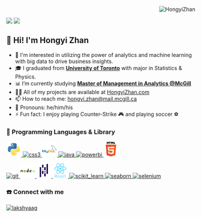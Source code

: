 <!--
**HongyiZhan/HongyiZhan** is a ✨ _special_ ✨ repository because its `README.md` (this file) appears on your GitHub profile.

Here are some ideas to get you started:

- 🔭 I’m currently working on ...
- 🌱 I’m currently learning ...
- 👯 I’m looking to collaborate on ...
- 🤔 I’m looking for help with ...
- 💬 Ask me about ...
- 📫 How to reach me: ...
- 😄 Pronouns: ...
- ⚡ Fun fact: ...
-->

<p align="right"> <img src="https://komarev.com/ghpvc/?username=HongyiZhan&label=Profile%20views&color=grey&style=plastic&base=200" alt="HongyiZhan"/> </p>
  <div style="display: align-items: center;">
  <img src="https://encrypted-tbn0.gstatic.com/images?q=tbn:ANd9GcSK-bVIEQHmP7IuDM5le8Mtpkn4w1ezdRj8eA&usqp=CAU" style="width: 20%;" />
  <img src="https://www.mcgillpersonalfinance.com/assets/Mobile_Top_Logo_trans.png" style="width: 30%;" />
</div>

## 👋 Hi! I'm Hongyi Zhan 
- 👀 I'm interested in utilizing the power of analytics and machine learning with big data to drive business insights.
- 🎓 I graduated from [**University of Toronto**](https://www.utoronto.ca) with major in Statistics & Physics.
- 📊 I’m currently studying [**Master of Management in Analytics @McGill**](https://www.mcgill.ca/desautels/programs/mma)
- 👨‍💻 All of my projects are available at [HongyiZhan.com](https://HongyiZhan.com)
- 📫 How to reach me: hongyi.zhan@mail.mcgill.ca
- 🙋 Pronouns: he/him/his
- ⚡ Fun fact: I enjoy playing Counter-Strike 🎮 and playing soccer ⚽️

### 📖 Programming Languages & Library
<p align="left"> <a href="https://www.python.org" target="_blank" rel="noreferrer"> <img src="https://raw.githubusercontent.com/devicons/devicon/master/icons/python/python-original.svg" alt="python" width="40" height="40"/> </a> <a href="https://www.r-project.org/about.html" target="_blank" rel="noreferrer"> <img src="https://encrypted-tbn0.gstatic.com/images?q=tbn:ANd9GcSTOj5Z1YZnSJisLbLFCy-RVV_B4fmB1JGvaA&usqp=CAU"alt="css3" width="40" height="40"/> </a> <a href="https://www.mysql.com/" target="_blank" rel="noreferrer"> <img src="https://raw.githubusercontent.com/devicons/devicon/master/icons/mysql/mysql-original-wordmark.svg" alt="mysql" width="40" height="40"/> </a> <a href="https://www.java.com/en/" target="_blank" rel="noreferrer"> <img src="https://encrypted-tbn0.gstatic.com/images?q=tbn:ANd9GcSTHiXC1J0Tu16Edwsnf83qnm-O3DfPLxYmJw&usqp=CAU" alt="java" width="65" height="40"/> </a> <a href="https://powerbi.microsoft.com/en-us/" target="_blank" rel="noreferrer"> <img src="https://encrypted-tbn0.gstatic.com/images?q=tbn:ANd9GcSboUarf_Rg5woKl9wg0jZiUoFJT7uBjsHgHw&usqp=CAU" alt="powerbi" width="50" height="35"/> </a> <a href="https://www.w3.org/html/" target="_blank" rel="noreferrer"> <img src="https://raw.githubusercontent.com/devicons/devicon/master/icons/html5/html5-original-wordmark.svg" alt="html5" width="40" height="40"/>
  
</a> <a href="https://git-scm.com/" target="_blank" rel="noreferrer"> <img src="https://www.vectorlogo.zone/logos/git-scm/git-scm-icon.svg" alt="git" width="40" height="40"/> </a> <a href="https://nodejs.org" target="_blank" rel="noreferrer"> <img src="https://raw.githubusercontent.com/devicons/devicon/master/icons/nodejs/nodejs-original-wordmark.svg" alt="nodejs" width="40" height="40"/> </a> <a href="https://pandas.pydata.org/" target="_blank" rel="noreferrer"> <img src="https://raw.githubusercontent.com/devicons/devicon/2ae2a900d2f041da66e950e4d48052658d850630/icons/pandas/pandas-original.svg" alt="pandas" width="40" height="40"/> </a>  <a href="https://reactjs.org/" target="_blank" rel="noreferrer"> <img src="https://raw.githubusercontent.com/devicons/devicon/master/icons/react/react-original-wordmark.svg" alt="react" width="40" height="40"/> </a> <a href="https://scikit-learn.org/" target="_blank" rel="noreferrer"> <img src="https://upload.wikimedia.org/wikipedia/commons/0/05/Scikit_learn_logo_small.svg" alt="scikit_learn" width="40" height="40"/> </a> <a href="https://seaborn.pydata.org/" target="_blank" rel="noreferrer"> <img src="https://seaborn.pydata.org/_images/logo-mark-lightbg.svg" alt="seaborn" width="40" height="40"/> </a> <a href="https://www.selenium.dev" target="_blank" rel="noreferrer"> <img src="https://raw.githubusercontent.com/detain/svg-logos/780f25886640cef088af994181646db2f6b1a3f8/svg/selenium-logo.svg" alt="selenium" width="40" height="40"/> </a> </p>

### ☎️ Connect with me
<p align="left">
<a href="https://www.linkedin.com/in/hongyi-zhan/" target="blank"><img align="center" src="https://raw.githubusercontent.com/rahuldkjain/github-profile-readme-generator/master/src/images/icons/Social/linked-in-alt.svg" alt="lakshyaag" height="50" width="70" />
</p>
